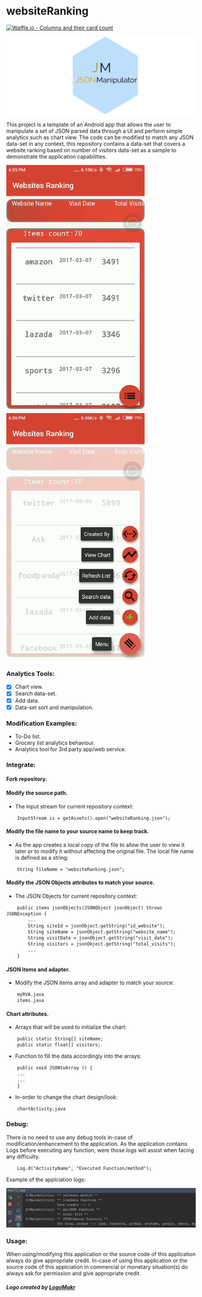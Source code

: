 # websiteRanking

[![Waffle.io - Columns and their card count](https://badge.waffle.io/sxaxmz/websiteRanking.svg?columns=To%20Do,In%20Progress,Done)](https://waffle.io/sxaxmz/websiteRanking)

![JSON Manipulator](app/src/main/res/drawable/JM.png)

This project is a template of an Android app that allows the user to manipulate a set of JSON parsed data through a UI and perform simple analytics such as chart view. The code can be modified to match any JSON data-set in any context, this repository contains a data-set that covers a website ranking based on number of visitors data-set as a sample to demonstrate the application capabilities.

![JSON Manipulator](app/src/main/res/drawable/gif1.gif) ![JSON Manipulator](app/src/main/res/drawable/gif2.gif) 

### Analytics Tools:

  - [x] Chart view.
  - [x] Search data-set.
  - [x] Add data.
  - [x] Data-set sort and manipulation.
  
### Modification Examples:

  * To-Do list.
  * Grocery list analytics behaviour.
  * Analytics tool for 3rd party app/web service.
  
### Integrate:
  #### Fork repository.
  #### Modify the source path.
- The input stream for current repository context: 
	 
```
	InputStream is = getAssets().open("websiteRanking.json");  
```  

  #### Modify the file name to your source name to keep track.
- As the app creates a local copy of the file to allow the user to view it later or to modify it without affecting the original file. The local file name is defined as a string:
	 
``` 
	String fileName = "websiteRanking.json";
```

  #### Modify the JSON Objects attributes to match your source.
- The JSON Objects for current repository context: 
	 
```
	public items jsonObjects(JSONObject jsonObject) throws JSONException {
        ...
        String siteId = jsonObject.getString("id_website");
        String siteName = jsonObject.getString("website_name");
        String visitDate = jsonObject.getString("visit_date");
        String visitors = jsonObject.getString("total_visits");
        ...
    }
```

  #### JSON items and adapter.
- Modify the JSON items array and adapter to match your source:
	 
```  
	myRVA.java
	items.java
```

  #### Chart attributes.
- Arrays that will be used to initialize the chart:
  
```  
	public static String[] siteName;
	public static float[] visitors;
```

- Function to fill the data accordingly into the arrays:

```
	public void JSONtoArray () {
	...
	...
	}
```

- In-order to change the chart design/look:
	 
```  
	chartActivity.java
```

### Debug:
There is no need to use any debug tools in-case of modification/enhancement to the application. As the application contains Logs before executing any function, were those logs will assist when facing any difficulty.
	
```
	Log.d("ActivityName", "Executed Function/method");
```
Example of the applciation logs: 

![App Logs](app/src/main/res/drawable/debug.jpg)

### Usage:
When using/modifying this application or the source code of this application always do give appropriate credit. In-case of using this application or the source code of this applciation in commercial or monetary situation(s) do always ask for permission and give appropriate credit.
  
##### Logo created by [LogoMakr](https://logomakr.com)